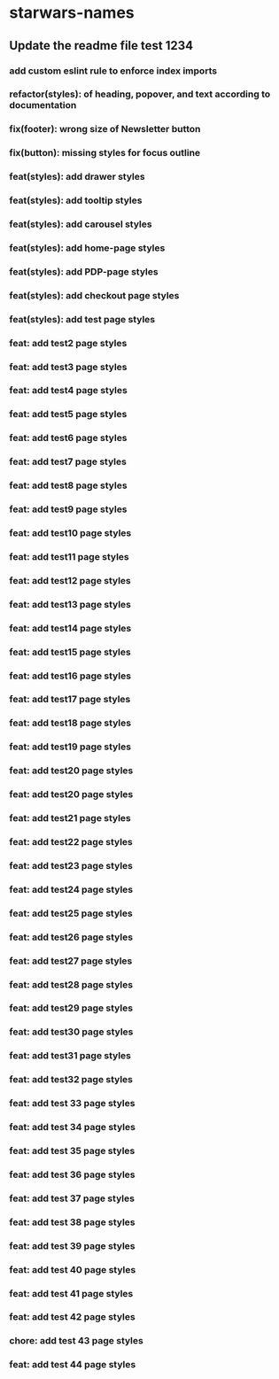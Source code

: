 # starwars-names

## Update the readme file test 1234

### add custom eslint rule to enforce index imports

### refactor(styles): of heading, popover, and text according to documentation

### fix(footer): wrong size of Newsletter button

### fix(button): missing styles for focus outline 

### feat(styles): add drawer styles 

### feat(styles): add tooltip styles 

### feat(styles): add carousel styles

### feat(styles): add home-page styles

### feat(styles): add PDP-page styles 

### feat(styles): add checkout page styles

### feat(styles): add test page styles

### feat: add test2 page styles

### feat: add test3 page styles

### feat: add test4 page styles

### feat: add test5 page styles

### feat: add test6 page styles

### feat: add test7 page styles

### feat: add test8 page styles

### feat: add test9 page styles

### feat: add test10 page styles

### feat: add test11 page styles

### feat: add test12 page styles

### feat: add test13 page styles

### feat: add test14 page styles

### feat: add test15 page styles

### feat: add test16 page styles

### feat: add test17 page styles

### feat: add test18 page styles

### feat: add test19 page styles

### feat: add test20 page styles
### feat: add test20 page styles
### feat: add test21 page styles
### feat: add test22 page styles
### feat: add test23 page styles
### feat: add test24 page styles
### feat: add test25 page styles
### feat: add test26 page styles
### feat: add test27 page styles
### feat: add test28 page styles
### feat: add test29 page styles
### feat: add test30 page styles
### feat: add test31 page styles
### feat: add test32 page styles
### feat: add test 33 page styles
### feat: add test 34 page styles
### feat: add test 35 page styles
### feat: add test 36 page styles
### feat: add test 37 page styles
### feat: add test 38 page styles
### feat: add test 39 page styles
### feat: add test 40 page styles
### feat: add test 41 page styles
### feat: add test 42 page styles
### chore: add test 43 page styles
### feat: add test 44 page styles
